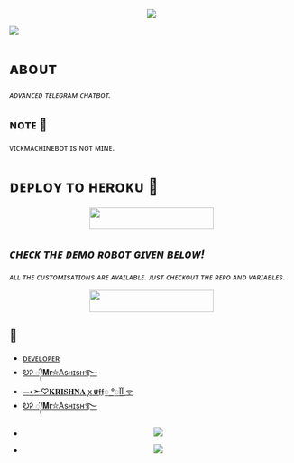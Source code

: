 <p align="center"><a href="https://telegram.me/NO_LOVE_I_HATE_LOVE"><img src="https://te.legra.ph/file/a116a2082b3d452731591.jpg"></a></p>

<img src="https://user-images.githubusercontent.com/73097560/115834477-dbab4500-a447-11eb-908a-139a6edaec5c.gif">

# ᴀʙᴏᴜᴛ
<i>ᴀᴅᴠᴀɴᴄᴇᴅ ᴛᴇʟᴇɢʀᴀᴍ ᴄʜᴀᴛʙᴏᴛ.</i>

## ɴᴏᴛᴇ 📝
ᴠɪᴄᴋᴍᴀᴄʜɪɴᴇʙᴏᴛ ɪs ɴᴏᴛ ᴍɪɴᴇ.

# ᴅᴇᴘʟᴏʏ ᴛᴏ ʜᴇʀᴏᴋᴜ 🚀
<p align="center"><a href="https://dashboard.heroku.com/new?template=https://github.com/Krishnauff/krishna-aaruchatbot.git"> <img src="https://img.shields.io/badge/Deploy%20To%20Heroku-black?style=for-the-badge&logo=heroku" width="220" height="38.45"/></a></p>


## <i>ᴄʜᴇᴄᴋ ᴛʜᴇ ᴅᴇᴍᴏ ʀᴏʙᴏᴛ ɢɪᴠᴇɴ ʙᴇʟᴏᴡ!</i>
<i>ᴀʟʟ ᴛʜᴇ ᴄᴜsᴛᴏᴍɪsᴀᴛɪᴏɴs ᴀʀᴇ ᴀᴠᴀɪʟᴀʙʟᴇ. ᴊᴜsᴛ ᴄʜᴇᴄᴋᴏᴜᴛ ᴛʜᴇ ʀᴇᴘᴏ ᴀɴᴅ ᴠᴀʀɪᴀʙʟᴇs.</i>
<p align="center"><a href="https://telegram.me/Aaru_uff_bot"> <img src="https://img.shields.io/badge/CHECK-Demo%20Robot-black?style=for-the-badge&logo=Telegram" width="220" height="39"/></a></p>



##

## 🙏
- [ᴅᴇᴠᴇʟᴏᴩᴇʀ](https://github.com/KwsMusic/L2RCHATBOT)
- [ᎧᎮ ᭄𝐌𝐫⛦Asʜɪsʜ࿐](https://telegram.me/II_ASHISH_GUPTA_IIl)
- [⏤‌•➣♡︎𝐊𝐑𝐈𝐒𝐇𝐍𝐀 ꭙ 𝞄⃕𝖋𝖋꯭ °‌آآ꯭ ᯤ](https://t.me/MUSICBOT_OWNER)
- [ᎧᎮ ᭄𝐌𝐫⛦Asʜɪsʜ࿐](https://telegram.me/II_ASHISH_GUPTA_IIl)
- <p align="center"><a href="https://telegram.me/Ajanabee_Duniya"><img src="https://img.shields.io/badge/-Support%20Group-blue.svg?style=for-the-badge&logo=Telegram"></a>
- </p><p align="center"><a href="https://telegram.me/ab_krishna_uff"><img src="https://img.shields.io/badge/-Support%20Channel-blue.svg?style=for-the-badge&logo=Telegram"></a>
</p>

